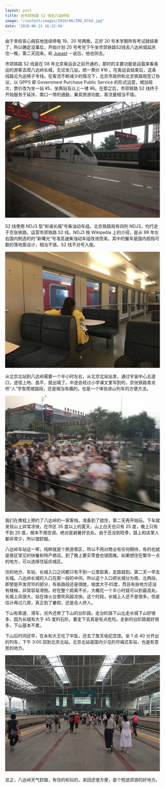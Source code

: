 ```yaml
---
layout: post
title: 坐市郊铁路 S2 线去八达岭玩
image: "/content/images/2016/06/IMG_0744.jpg"
date: '2016-06-21 16:22:56'
---
```


由于贵校丧心病狂地连续停电 19、20 号两晚，正好 20 号本学期所有考试就结束了，所以确定没事后，开始计划 20 号考完下午坐市郊铁路S2线去八达岭或延庆住一晚，第二天回来。和 [Jueast](http://jueast.com) 一说后，他也同去。

市郊铁路 S2 线是在 08 年北京奥运会之前开通的，那时的主要功能是运载来看奥运的游客去爬八达岭长城，无论坐几站，统一票价 ¥16 。在奥运会结束后，这条线路沦为运椅子专线。在客流不断减少的情况下，北京市政府和北京铁路局签订协议，以 GPPS 即 Government Purchase Public Service 的形式运营，增加班次，票价改为坐一站 ¥5，坐两站及以上一律 ¥6。在那之后，市郊铁路 S2 线终于开始服务于延庆、南口一带的通勤，兼具旅游功能，客流量相当不错。

![](/content/images/2016/06/IMG_0725.jpg)

S2 线使用 NDJ3 型“和谐长城”号柴油动车组。北京铁路局有四列 NDJ3，均行走于京张铁路，运营市郊铁路 S2 线。NDJ3 按 Wikipedia 上的介绍，是从 99 年左右国内制造的的“新曙光”号准高速柴油动车组改进而来。其中的餐车是国内屈指可数的落地窗设计，相当不错。S2 线不对号入座。

![](/content/images/2016/06/IMG_0723.jpg)

从北京北站到八达岭需要一个半小时左右，从北京北站出发，通过宇宙中心五道口，途径上地、昌平，就出城了。中途会经过小学课文里写到的，京张铁路青龙桥“人”字型爬坡路段，还是相当有趣的。也是一个体验进山列车的方便方法。

![](/content/images/2016/06/IMG_1977.jpg)

我们在携程上预约了八达岭的一家客栈，准备到了就住，第二天再开始玩。下车就发现山上非常凉快，在市区 35 度以上的夏天，山上白天也只有 25 度，晚上只有不到 20 度，根本不用空调，绝对是避暑好去处。由于还没到旺季，路上和店里人都非常少，所以很舒服。

八达岭车站这一带，纯粹就是个旅游景区，所以不用对商业有任何期待，有的也就是景区常见的快餐和特产商店。到了晚上要买零食也很困难。如果想住在繁华一点的地方，可以选择住延庆城区。

住的地方、车站、长城入口之间都只有不到一公里距离，走路就到。第二天一早去长城。八达岭长城的入口在那一段的中间，所以这个入口把长城分为南、北两段。即使是开发完毕的部分，有些路段还是很陡，坡度大于45度，而且有些地方还没有楼梯，非常容易滑倒。好在整个距离不长，大概花一个半小时就可以到最高处。长城上风很大，站在烽火台里吹风超凉快。这个时段，长城上人还不是很多。但是估计再过几周，真正到了暑假，还是会人挤人。

下山有索道、滑车，另外还修了下山的台阶路。走台阶路下山比走长城下山好很多，因为长城有大于 45 度的石阶，要走下去真是有点危险。走新的台阶路就好很多，下山基本不累。

下山后时间还早，在永和大王吃了中饭，还去了詹天佑纪念馆。坐 1 点 40 分开出的列车，下午 3:00 回到北京北站。北京北站是国内少见的尽端式车站，也是有意思的地方。

![](/content/images/2016/06/IMG_0751.jpg)

总之，八达岭天气舒服，有住的和玩的，来回还很方便，是个短途郊游的好地方。